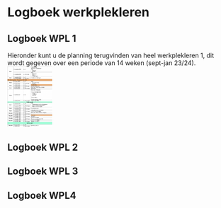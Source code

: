 # Logboek werkplekleren

## Logboek WPL 1
Hieronder kunt u de planning terugvinden van heel werkplekleren 1, dit wordt gegeven over een periode van 14 weken (sept-jan 23/24).
<img src="../images/Weekplanning_WPL1.PNG" width="20%">



## Logboek WPL 2

## Logboek WPL 3

## Logboek WPL4
